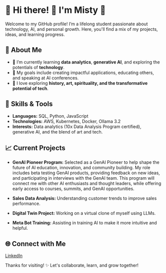 # 💜 Hi there! 👋 I'm Misty 💜

Welcome to my GitHub profile! I’m a lifelong student passionate about technology, AI, and personal growth. Here, you'll find a mix of my projects, ideas, and learning progress.

## 🚀 About Me

- 🌱 I’m currently learning **data analytics**, **generative AI**, and exploring the potentials of **technology**.
- 🎯 My goals include creating impactful applications, educating others, and speaking at AI conferences.
- 🧠 I love exploring **history, art, spirituality, and the transformative potential of tech**.

## 🔧 Skills & Tools

- **Languages:** SQL, Python, JavaScript
- **Technologies:** AWS, Kubernetes, Docker, Ollama 3.2
- **Interests:** Data analytics (10x Data Analysis Program certified), generative AI, and the blend of art and tech.

## 📈 Current Projects

- **GenAI Pioneer Program:** Selected as a GenAI Pioneer to help shape the future of AI education, innovation, and community building. My role includes beta testing GenAI products, providing feedback on new ideas, and participating in interviews with the GenAI team. This program will connect me with other AI enthusiasts and thought leaders, while offering early access to courses, summits, and GenAI opportunities.
  
- **Sales Data Analysis:** Understanding customer trends to improve sales performance.
  
- **Digital Twin Project:** Working on a virtual clone of myself using LLMs.

- **Meta Bot Training:** Assisting in training AI to make it more intuitive and helpful.

## 🌐 Connect with Me

[LinkedIn](https://linkedin.com/in/misty-waters-473b5950)

Thanks for visiting! ✨ Let's collaborate, learn, and grow together!


